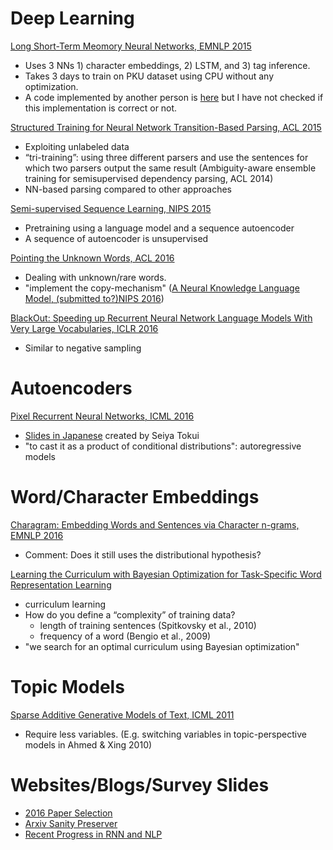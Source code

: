 # Deep Learning
[Long Short-Term Meomory Neural Networks, EMNLP 2015](http://www.emnlp2015.org/proceedings/EMNLP/pdf/EMNLP141.pdf)
* Uses 3 NNs 1) character embeddings, 2) LSTM, and 3) tag inference.
* Takes 3 days to train on PKU dataset using CPU without any optimization.
* A code implemented by another person is [here](https://github.com/dalstonChen/CWS_LSTM) but I have not checked if this implementation is correct or not.

[Structured Training for Neural Network Transition-Based Parsing, ACL 2015](http://www.petrovi.de/data/acl15.pdf)
* Exploiting unlabeled data
* “tri-training”: using three different parsers and use the sentences for which two parsers output the same  result (Ambiguity-aware ensemble training for semisupervised dependency parsing, ACL 2014)
* NN-based parsing compared to other approaches

[Semi-supervised Sequence Learning, NIPS 2015](https://papers.nips.cc/paper/5949-semi-supervised-sequence-learning.pdf)
* Pretraining using a language model and a sequence autoencoder
* A sequence of autoencoder is unsupervised

[Pointing the Unknown Words, ACL 2016](https://arxiv.org/pdf/1603.08148.pdf)
* Dealing with unknown/rare words.
* "implement the copy-mechanism" ([A Neural Knowledge Language Model, (submitted to?)NIPS 2016](http://arxiv.org/pdf/1608.00318v1.pdf))

[BlackOut: Speeding up Recurrent Neural Network Language Models With Very Large Vocabularies, ICLR 2016](http://arxiv.org/pdf/1511.06909v7.pdf)
* Similar to negative sampling

# Autoencoders
[Pixel Recurrent Neural Networks, ICML 2016](https://arxiv.org/pdf/1601.06759v2.pdf)
* [Slides in Japanese](http://www.slideshare.net/beam2d/pixel-recurrent-neural-networks) created by Seiya Tokui
* "to cast it as a product of conditional distributions": autoregressive models 

# Word/Character Embeddings
[Charagram: Embedding Words and Sentences via Character n-grams, EMNLP 2016](https://arxiv.org/pdf/1607.02789v1.pdf)
* Comment: Does it still uses the distributional hypothesis?

[Learning the Curriculum with Bayesian Optimization for Task-Specific Word Representation Learning](http://aclweb.org/anthology/P/P16/P16-1013.pdf)
* curriculum learning
* How do you define a “complexity” of training data?
   * length of training sentences (Spitkovsky et al., 2010)
   * frequency of a word (Bengio et al., 2009)
* "we search for an optimal curriculum using Bayesian optimization"

# Topic Models
[Sparse Additive Generative Models of Text, ICML 2011](http://machinelearning.wustl.edu/mlpapers/paper_files/ICML2011Eisenstein_534.pdf)
* Require less variables. (E.g. switching variables in topic-perspective models in Ahmed & Xing 2010)

# Websites/Blogs/Survey Slides
* [2016 Paper Selection](http://anie.me/paper-compose-2016/)
* [Arxiv Sanity Preserver](http://www.arxiv-sanity.com/)
* [Recent Progress in RNN and NLP](http://www.slideshare.net/hytae/recent-progress-in-rnn-and-nlp-63762080)
